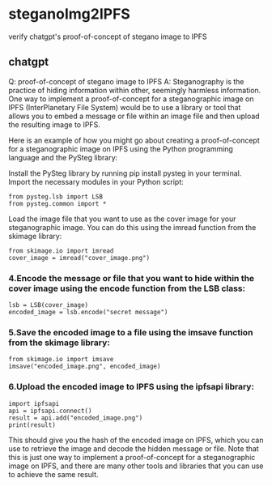 # steganoImg2IPFS
verify chatgpt's  proof-of-concept  of stegano image to IPFS

## chatgpt 
Q:
proof-of-concept  of stegano image to IPFS
A:
Steganography is the practice of hiding information within other, seemingly harmless information. One way to implement a proof-of-concept for a steganographic image on IPFS (InterPlanetary File System) would be to use a library or tool that allows you to embed a message or file within an image file and then upload the resulting image to IPFS.


Here is an example of how you might go about creating a proof-of-concept for a steganographic image on IPFS using the Python programming language and the PySteg library:

Install the PySteg library by running pip install pysteg in your terminal.
Import the necessary modules in your Python script:
```
from pysteg.lsb import LSB
from pysteg.common import *

```
Load the image file that you want to use as the cover image for your steganographic image. You can do this using the imread function from the skimage library:
```
from skimage.io import imread
cover_image = imread("cover_image.png")

```

### 4.Encode the message or file that you want to hide within the cover image using the encode function from the LSB class:
```
lsb = LSB(cover_image)
encoded_image = lsb.encode("secret message")

```
### 5.Save the encoded image to a file using the imsave function from the skimage library:

```
from skimage.io import imsave
imsave("encoded_image.png", encoded_image)

```

### 6.Upload the encoded image to IPFS using the ipfsapi library:

```
import ipfsapi
api = ipfsapi.connect()
result = api.add("encoded_image.png")
print(result)

```

This should give you the hash of the encoded image on IPFS, which you can use to retrieve the image and decode the hidden message or file. Note that this is just one way to implement a proof-of-concept for a steganographic image on IPFS, and there are many other tools and libraries that you can use to achieve the same result.

